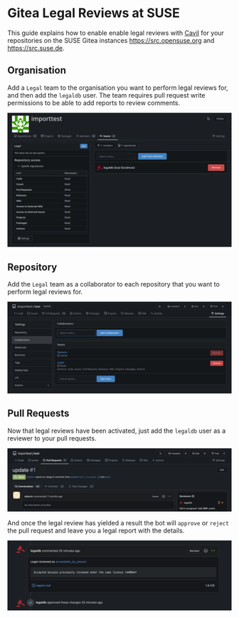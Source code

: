 # Gitea Legal Reviews at SUSE

This guide explains how to enable enable legal reviews with [Cavil](https://github.com/openSUSE/cavil) for your
repositories on the SUSE Gitea instances https://src.opensuse.org and https://src.suse.de.

## Organisation

Add a `Legal` team to the organisation you want to perform legal reviews for, and then add the `legaldb` user. The team
requires pull request write permissions to be able to add reports to review comments.

![Org](images/suse-1-org.png)

## Repository

Add the `Legal` team as a collaborator to each repository that you want to perform legal reviews for.

![Repo](images/suse-2-repo.png)

## Pull Requests

Now that legal reviews have been activated, just add the `legaldb` user as a reviewer to your pull requests.

![PR](images/suse-3-pr.png)

And once the legal review has yielded a result the bot will `approve` or `reject` the pull request and leave you a
legal report with the details.

![Review](images/suse-4-review.png)
